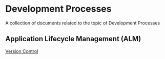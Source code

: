 # Development Processes

A collection of documents related to the topic of Development Processes

## Application Lifecycle Management (ALM)

[Version Control](./VersionControl.md)
